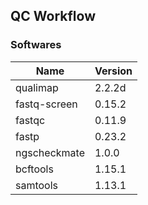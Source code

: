 ## QC Workflow

### Softwares

| Name         | Version |
| ------------ | ------- |
| qualimap     | 2.2.2d  |
| fastq-screen | 0.15.2  |
| fastqc       | 0.11.9  |
| fastp        | 0.23.2  |
| ngscheckmate | 1.0.0   |
| bcftools     | 1.15.1  |
| samtools     | 1.13.1  |
